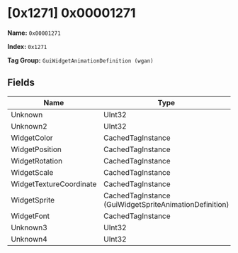 # [0x1271] 0x00001271

**Name:** ```0x00001271```

**Index:** ```0x1271```

**Tag Group:** ```GuiWidgetAnimationDefinition (wgan)```

## Fields

Name	| Type	| Value
---	|---	|---	|
Unknown	|UInt32	|0
Unknown2	|UInt32	|0
WidgetColor	|CachedTagInstance	|null
WidgetPosition	|CachedTagInstance	|null
WidgetRotation	|CachedTagInstance	|null
WidgetScale	|CachedTagInstance	|null
WidgetTextureCoordinate	|CachedTagInstance	|null
WidgetSprite	|CachedTagInstance (GuiWidgetSpriteAnimationDefinition)	|[[0x1274] 0x00001274](../GuiWidgetSpriteAnimationDefinition/1274.md)
WidgetFont	|CachedTagInstance	|null
Unknown3	|UInt32	|0
Unknown4	|UInt32	|0


